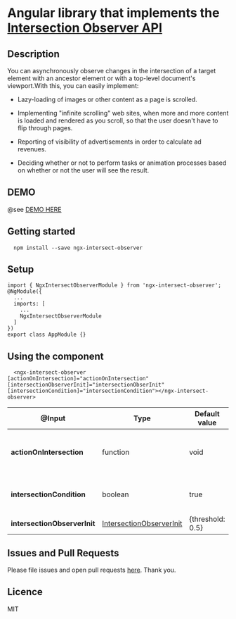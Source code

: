 # Angular library that implements the [Intersection Observer API](https://developer.mozilla.org/en-US/docs/Web/API/Intersection_Observer_API)

## Description

You can asynchronously observe changes in the intersection of a target element with an ancestor element or with a top-level document's viewport.With this, you can easily implement:

- Lazy-loading of images or other content as a page is scrolled.

- Implementing "infinite scrolling" web sites, when more and more content is loaded and rendered as you scroll, so that the user doesn't have to flip through pages.

- Reporting of visibility of advertisements in order to calculate ad revenues.

- Deciding whether or not to perform tasks or animation processes based on whether or not the user will see the result.

## DEMO

@see [DEMO HERE](https://obinnaogbonnajoseph.github.io/ngx-intersect-observer-lib/)

## Getting started

```
  npm install --save ngx-intersect-observer
```

## Setup

```
import { NgxIntersectObserverModule } from 'ngx-intersect-observer';
@NgModule({
  ...
  imports: [
    ...
    NgxIntersectObserverModule
  ]
})
export class AppModule {}
```

## Using the component

```
  <ngx-intersect-observer [actionOnIntersection]="actionOnIntersection" [intersectionObserverInit]="intersectionObserInit" [intersectionCondition]="intersectionCondition"></ngx-intersect-observer>
```

| @Input                       | Type                                                                                              | Default value    | Description                                                                                    |
| ---------------------------- | ------------------------------------------------------------------------------------------------- | ---------------- | ---------------------------------------------------------------------------------------------- |
| **actionOnIntersection**     | function                                                                                          | void             | function to be called when target element is visible and intersection conditions are met       |
| **intersectionCondition**    | boolean                                                                                           | true             | Extra condition(s) to be met for actionOnIntersection to be called                             |
| **intersectionObserverInit** | [IntersectionObserverInit](https://developer.mozilla.org/en-US/docs/Web/API/IntersectionObserver) | {threshold: 0.5} | [Properties](https://developer.mozilla.org/en-US/docs/Web/API/IntersectionObserver#properties) |

## Issues and Pull Requests

Please file issues and open pull requests [here](https://github.com/obinnaogbonnajoseph/ngx-intersect-observer-lib/issues). Thank you.

## Licence

MIT
